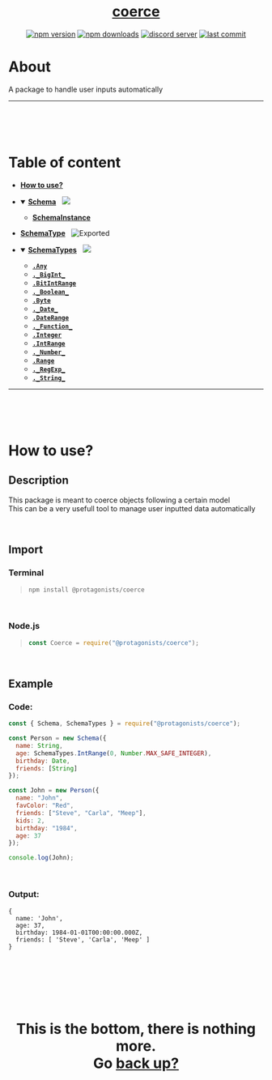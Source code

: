 <div id="top" align="center">

<h1><a href="https://github.com/ThePywon/coerce">coerce</a></h1>
 
[![npm version](https://img.shields.io/npm/v/@protagonists/coerce)](https://npmjs.com/package/@protagonists/coerce)
[![npm downloads](https://img.shields.io/npm/dt/@protagonists/coerce)](https://npmjs.com/package/@protagonists/coerce)
[![discord server](https://img.shields.io/discord/937758194736955443?logo=discord&logoColor=white)](https://discord.gg/cwhj3EgqGP)
[![last commit](https://img.shields.io/github/last-commit/ThePywon/coerce)](https://github.com/ThePywon/coerce)
 
</div>


# About

A package to handle user inputs automatically

---

<br/><br/><br/>



# Table of content

* [**How to use?**](#how-to-use)

* <details open><summary><a href="https://github.com/ThePywon/coerce/blob/main/documentation/Schema.md"><b>Schema</b></a> &nbsp; <img src="https://img.shields.io/badge/-Exported-cyan"/></summary>
  <p>

  * [**SchemaInstance**](https://github.com/ThePywon/coerce/blob/main/documentation/SchemaInstance.md)
    
  </p>
</details>

* [**SchemaType**](https://github.com/ThePywon/coerce/blob/main/documentation/SchemaType.md) &nbsp; ![Exported](https://img.shields.io/badge/-Exported-cyan)

* <details open><summary><a href="https://github.com/ThePywon/coerce/blob/main/documentation/SchemaTypes.md"><b>SchemaTypes</b></a> &nbsp; <img src="https://img.shields.io/badge/-Exported-cyan"/></summary>
  <p>

  * [**`.Any`**](https://github.com/ThePywon/coerce/blob/main/documentation/SchemaTypes/any.md)
  * [**`._BigInt_`**](https://github.com/ThePywon/coerce/blob/main/documentation/SchemaTypes/bigint.md)
  * [**`.BitIntRange`**](https://github.com/ThePywon/coerce/blob/main/documentation/SchemaTypes/bigintrange.md)
  * [**`._Boolean_`**](https://github.com/ThePywon/coerce/blob/main/documentation/SchemaTypes/boolean.md)
  * [**`.Byte`**](https://github.com/ThePywon/coerce/blob/main/documentation/SchemaTypes/byte.md)
  * [**`._Date_`**](https://github.com/ThePywon/coerce/blob/main/documentation/SchemaTypes/date.md)
  * [**`.DateRange`**](https://github.com/ThePywon/coerce/blob/main/documentation/SchemaTypes/daterange.md)
  * [**`._Function_`**](https://github.com/ThePywon/coerce/blob/main/documentation/SchemaTypes/function.md)
  * [**`.Integer`**](https://github.com/ThePywon/coerce/blob/main/documentation/SchemaTypes/integer.md)
  * [**`.IntRange`**](https://github.com/ThePywon/coerce/blob/main/documentation/SchemaTypes/intrange.md)
  * [**`._Number_`**](https://github.com/ThePywon/coerce/blob/main/documentation/SchemaTypes/number.md)
  * [**`.Range`**](https://github.com/ThePywon/coerce/blob/main/documentation/SchemaTypes/range.md)
  * [**`._RegExp_`**](https://github.com/ThePywon/coerce/blob/main/documentation/SchemaTypes/regexp.md)
  * [**`._String_`**](https://github.com/ThePywon/coerce/blob/main/documentation/SchemaTypes/string.md)
    
  </p>
</details>

---

<br/><br/><br/>



# How to use?

## Description

This package is meant to coerce objects following a certain model  
This can be a very usefull tool to manage user inputted data automatically

<br/>

## Import

### Terminal

> ```sh
> npm install @protagonists/coerce
> ```

<br/>

### Node.js

> ```js
> const Coerce = require("@protagonists/coerce");
> ```

<br/>

## Example

### Code:

```js
const { Schema, SchemaTypes } = require("@protagonists/coerce");

const Person = new Schema({
  name: String,
  age: SchemaTypes.IntRange(0, Number.MAX_SAFE_INTEGER),
  birthday: Date,
  friends: [String]
});

const John = new Person({
  name: "John",
  favColor: "Red",
  friends: ["Steve", "Carla", "Meep"],
  kids: 2,
  birthday: "1984",
  age: 37
});

console.log(John);
```

<br/>

### Output:

```
{
  name: 'John',
  age: 37,
  birthday: 1984-01-01T00:00:00.000Z,
  friends: [ 'Steve', 'Carla', 'Meep' ]
}
```

<br/><br/><br/><br/><br/>

<h1 align="center">This is the bottom, there is nothing more.<br/>
Go <a href="#top">back up?</a></h1>
